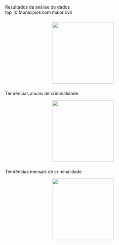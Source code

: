<p align="left">Resultados da análise de dados<br>top 10 Municipios com maior cvli</p>

###

<div align="center">
  <img height="200" src="C:\Users\Windows\Pictures\Screenshots\Captura de tela 2025-01-11 171636.png"  />
</div>

###


###
<p align="left">Tendências anuais de criminalidade</p>

<div align="center">
  <img height="200" src="C:\Users\Windows\Pictures\Screenshots\Captura de tela 2025-01-11 173738.png"  />
</div>

###

###
<p align="left">Tendências mensais de criminalidade</p>

<div align="center">
  <img height="200" src="C:\Users\Windows\Pictures\Screenshots\Captura de tela 2025-01-11 173535.png"  />
</div>

###
